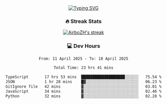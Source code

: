 
<div align="center">
  <a href="https://git.io/typing-svg"><img src="https://readme-typing-svg.demolab.com?font=Fira+Code&size=30&pause=1000&color=33F7F5&center=true&vCenter=true&width=435&lines=Hi+there+%F0%9F%91%8B+I+am+AirboZH+;Welcome+to+my+Github" alt="Typing SVG" /></a>

<h3>🔥 Streak Stats</h3>

<!-- GitHub Readme Streak Stats - https://github.com/DenverCoder1/github-readme-streak-stats -->
<p>
  <a href="https://github.com/DenverCoder1/github-readme-streak-stats">
    <img title="🔥 Get streak stats for your profile at git.io/streak-stats" alt="AirboZH's streak" src="https://streak-stats.demolab.com/?user=AirboZH&theme=monokai-metallian&hide_border=true"/>
  </a>
</p>

<h3>💻 Dev Hours</h3>
<!--START_SECTION:waka-->

```txt
From: 11 April 2025 - To: 18 April 2025

Total Time: 23 hrs 41 mins

TypeScript       17 hrs 53 mins  ███████████████████░░░░░░   75.54 %
JSON             1 hr 28 mins    █▓░░░░░░░░░░░░░░░░░░░░░░░   06.23 %
GitIgnore file   42 mins         ▓░░░░░░░░░░░░░░░░░░░░░░░░   03.01 %
JavaScript       34 mins         ▓░░░░░░░░░░░░░░░░░░░░░░░░   02.46 %
Python           32 mins         ▓░░░░░░░░░░░░░░░░░░░░░░░░   02.28 %
```

<!--END_SECTION:waka-->
</div>  
